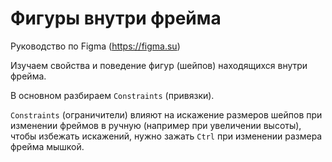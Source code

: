 # Фигуры внутри фрейма
Руководство по Figma (https://figma.su)

Изучаем свойства и поведение фигур (шейпов) находящихся внутри фрейма.

В основном разбираем `Constraints` (привязки).

`Constraints` (ограничители) влияют на искажение размеров шейпов при изменении фреймов в ручную (например при увеличении высоты), чтобы избежать искажений, нужно зажать `Ctrl` при изменении размера фрейма мышкой.